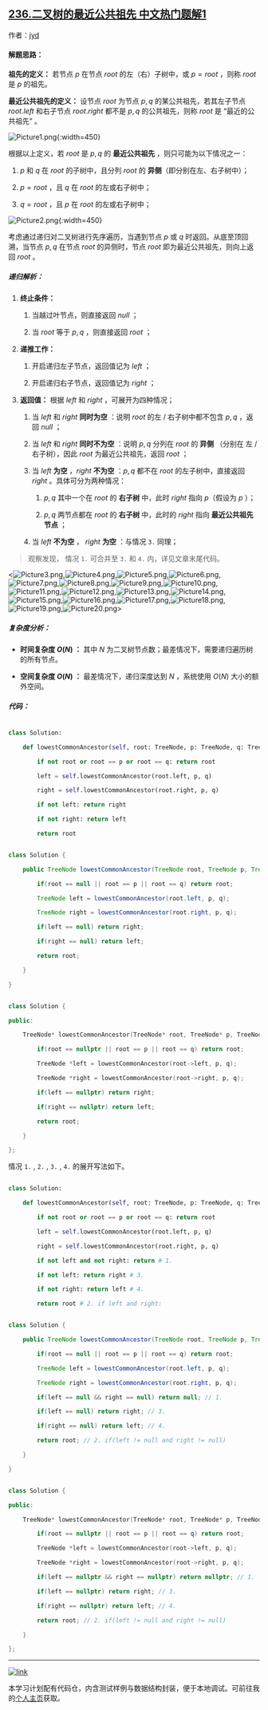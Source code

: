 ## [236.二叉树的最近公共祖先 中文热门题解1](https://leetcode.cn/problems/lowest-common-ancestor-of-a-binary-tree/solutions/100000/236-er-cha-shu-de-zui-jin-gong-gong-zu-xian-hou-xu)

作者：[jyd](https://leetcode.cn/u/jyd)

#### 解题思路：

**祖先的定义：** 若节点 $p$ 在节点 $root$ 的左（右）子树中，或 $p = root$ ，则称 $root$ 是 $p$ 的祖先。

**最近公共祖先的定义：** 设节点 $root$ 为节点 $p, q$ 的某公共祖先，若其左子节点 $root.left$ 和右子节点 $root.right$ 都不是 $p,q$ 的公共祖先，则称 $root$ 是 “最近的公共祖先” 。

![Picture1.png](https://pic.leetcode-cn.com/1599885247-rxcHcZ-Picture1.png){:width=450}

根据以上定义，若 $root$ 是 $p, q$ 的 **最近公共祖先** ，则只可能为以下情况之一：

1. $p$ 和 $q$ 在 $root$ 的子树中，且分列 $root$ 的 **异侧**（即分别在左、右子树中）；
2. $p = root$ ，且 $q$ 在 $root$ 的左或右子树中；  
3. $q = root$ ，且 $p$ 在 $root$ 的左或右子树中；  

![Picture2.png](https://pic.leetcode-cn.com/1599885247-mgYjRv-Picture2.png){:width=450}

考虑通过递归对二叉树进行先序遍历，当遇到节点 $p$ 或 $q$ 时返回。从底至顶回溯，当节点 $p, q$ 在节点 $root$ 的异侧时，节点 $root$ 即为最近公共祖先，则向上返回 $root$ 。

##### 递归解析：

1. **终止条件：**
   1. 当越过叶节点，则直接返回 $null$ ；
   2. 当 $root$ 等于 $p, q$ ，则直接返回 $root$ ；
2. **递推工作：**
   1. 开启递归左子节点，返回值记为 $left$ ；
   2. 开启递归右子节点，返回值记为 $right$ ；
3. **返回值：** 根据 $left$ 和 $right$ ，可展开为四种情况；
   1. 当 $left$ 和 $right$ **同时为空** ：说明 $root$ 的左 / 右子树中都不包含 $p,q$ ，返回 $null$ ；
   2. 当 $left$ 和 $right$ **同时不为空** ：说明 $p, q$ 分列在 $root$ 的 **异侧** （分别在 左 / 右子树），因此 $root$ 为最近公共祖先，返回 $root$ ；
   3. 当 $left$ **为空** ，$right$ **不为空** ：$p,q$ 都不在 $root$ 的左子树中，直接返回 $right$ 。具体可分为两种情况：
      1. $p,q$ 其中一个在 $root$ 的 **右子树** 中，此时 $right$ 指向 $p$（假设为 $p$ ）； 
      2. $p,q$ 两节点都在 $root$ 的 **右子树** 中，此时的 $right$ 指向 **最近公共祖先节点** ；
   4. 当 $left$ **不为空** ， $right$ **为空** ：与情况 `3.` 同理；

> 观察发现， 情况 `1.` 可合并至 `3.` 和 `4.` 内，详见文章末尾代码。

<![Picture3.png](https://pic.leetcode-cn.com/1599885247-KpxUys-Picture3.png),![Picture4.png](https://pic.leetcode-cn.com/1599885247-azGPkG-Picture4.png),![Picture5.png](https://pic.leetcode-cn.com/1599885247-hIMEfJ-Picture5.png),![Picture6.png](https://pic.leetcode-cn.com/1599885247-UMCTfd-Picture6.png),![Picture7.png](https://pic.leetcode-cn.com/1599885247-SLOIAX-Picture7.png),![Picture8.png](https://pic.leetcode-cn.com/1599885247-JGxmmL-Picture8.png),![Picture9.png](https://pic.leetcode-cn.com/1599885247-lVrUTd-Picture9.png),![Picture10.png](https://pic.leetcode-cn.com/1599885247-VTPazU-Picture10.png),![Picture11.png](https://pic.leetcode-cn.com/1599885247-KePYfU-Picture11.png),![Picture12.png](https://pic.leetcode-cn.com/1599885247-xkRUDm-Picture12.png),![Picture13.png](https://pic.leetcode-cn.com/1599885247-SFdLoP-Picture13.png),![Picture14.png](https://pic.leetcode-cn.com/1599885247-YOUEcd-Picture14.png),![Picture15.png](https://pic.leetcode-cn.com/1599885247-HcncTq-Picture15.png),![Picture16.png](https://pic.leetcode-cn.com/1599885247-oeFNkc-Picture16.png),![Picture17.png](https://pic.leetcode-cn.com/1599885247-DjiiMY-Picture17.png),![Picture18.png](https://pic.leetcode-cn.com/1599885247-SkpSEn-Picture18.png),![Picture19.png](https://pic.leetcode-cn.com/1599885247-jFDBar-Picture19.png),![Picture20.png](https://pic.leetcode-cn.com/1599885247-GEkXRi-Picture20.png)>

##### 复杂度分析：

- **时间复杂度 $O(N)$ ：** 其中 $N$ 为二叉树节点数；最差情况下，需要递归遍历树的所有节点。
- **空间复杂度 $O(N)$ ：** 最差情况下，递归深度达到 $N$ ，系统使用 $O(N)$ 大小的额外空间。

##### 代码：

```Python []
class Solution:
    def lowestCommonAncestor(self, root: TreeNode, p: TreeNode, q: TreeNode) -> TreeNode:
        if not root or root == p or root == q: return root
        left = self.lowestCommonAncestor(root.left, p, q)
        right = self.lowestCommonAncestor(root.right, p, q)
        if not left: return right
        if not right: return left
        return root
```

```Java []
class Solution {
    public TreeNode lowestCommonAncestor(TreeNode root, TreeNode p, TreeNode q) {
        if(root == null || root == p || root == q) return root;
        TreeNode left = lowestCommonAncestor(root.left, p, q);
        TreeNode right = lowestCommonAncestor(root.right, p, q);
        if(left == null) return right;
        if(right == null) return left;
        return root;
    }
}
```

```C++ []
class Solution {
public:
    TreeNode* lowestCommonAncestor(TreeNode* root, TreeNode* p, TreeNode* q) {
        if(root == nullptr || root == p || root == q) return root;
        TreeNode *left = lowestCommonAncestor(root->left, p, q);
        TreeNode *right = lowestCommonAncestor(root->right, p, q);
        if(left == nullptr) return right;
        if(right == nullptr) return left;
        return root;
    }
};
```

情况 `1.` , `2.` , `3.` , `4.` 的展开写法如下。

```Python []
class Solution:
    def lowestCommonAncestor(self, root: TreeNode, p: TreeNode, q: TreeNode) -> TreeNode:
        if not root or root == p or root == q: return root
        left = self.lowestCommonAncestor(root.left, p, q)
        right = self.lowestCommonAncestor(root.right, p, q)
        if not left and not right: return # 1.
        if not left: return right # 3.
        if not right: return left # 4.
        return root # 2. if left and right:
```

```Java []
class Solution {
    public TreeNode lowestCommonAncestor(TreeNode root, TreeNode p, TreeNode q) {
        if(root == null || root == p || root == q) return root;
        TreeNode left = lowestCommonAncestor(root.left, p, q);
        TreeNode right = lowestCommonAncestor(root.right, p, q);
        if(left == null && right == null) return null; // 1.
        if(left == null) return right; // 3.
        if(right == null) return left; // 4.
        return root; // 2. if(left != null and right != null)
    }
}
```

```C++ []
class Solution {
public:
    TreeNode* lowestCommonAncestor(TreeNode* root, TreeNode* p, TreeNode* q) {
        if(root == nullptr || root == p || root == q) return root;
        TreeNode *left = lowestCommonAncestor(root->left, p, q);
        TreeNode *right = lowestCommonAncestor(root->right, p, q);
        if(left == nullptr && right == nullptr) return nullptr; // 1.
        if(left == nullptr) return right; // 3.
        if(right == nullptr) return left; // 4.
        return root; // 2. if(left != null and right != null)
    }
};
```

---

[![link](https://pic.leetcode.cn/1692032516-LSqzdC-760_100_3.png)](https://leetcode.cn/studyplan/selected-coding-interview/)

本学习计划配有代码仓，内含测试样例与数据结构封装，便于本地调试。可前往我的[个人主页](https://leetcode.cn/u/jyd/)获取。